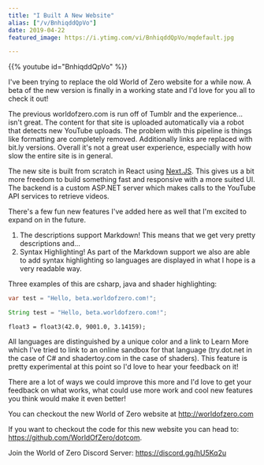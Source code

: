 ```yaml
---
title: "I Built A New Website"
alias: ["/v/BnhiqddQpVo"]
date: 2019-04-22
featured_image: https://i.ytimg.com/vi/BnhiqddQpVo/mqdefault.jpg

---
```


{{% youtube id="BnhiqddQpVo" %}}

I've been trying to replace the old World of Zero website for a while now. A beta of the new version is finally in a working state and I'd love for you all to check it out!

The previous worldofzero.com is run off of Tumblr and the experience... isn't great. The content for that site is uploaded automatically via a robot that detects new YouTube uploads. The problem with this pipeline is things like formatting are completely removed. Additionally links are replaced with bit.ly versions. Overall it's not a great user experience, especially with how slow the entire site is in general.

The new site is built from scratch in React using [Next.JS](https://nextjs.org/). This gives us a bit more freedom to build something fast and responsive with a more suited UI. The backend is a custom ASP.NET server which makes calls to the YouTube API services to retrieve videos.

There's a few fun new features I've added here as well that I'm excited to expand on in the future.

1. The descriptions support Markdown! This means that we get very pretty descriptions  and...
2. Syntax Highlighting! As part of the Markdown support we also are able to add syntax highlighting so languages are displayed in what I hope is a very readable way.

Three examples of this are csharp, java and shader highlighting:

```csharp
var test = "Hello, beta.worldofzero.com!";
```

```java
String test = "Hello, beta.worldofzero.com!";
```

```shader
float3 = float3(42.0, 9001.0, 3.14159);
```

All languages are distinguished by a unique color and a link to Learn More which I've tried to link to an online sandbox for that language (try.dot.net in the case of C# and shadertoy.com in the case of shaders). This feature is pretty experimental at this point so I'd love to hear your feedback on it!

There are a lot of ways we could improve this more and I'd love to get your feedback on what works, what could use more work and cool new features you think would make it even better!

You can checkout the new World of Zero website at http://worldofzero.com

If you want to checkout the code for this new website you can head to: https://github.com/WorldOfZero/dotcom.

Join the World of Zero Discord Server: https://discord.gg/hU5Kq2u